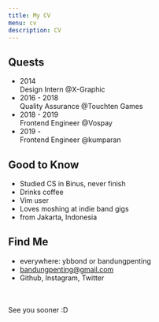 ```yaml
---
title: My CV
menu: cv
description: CV
---
```

## Quests

- <time>2014</time><br>Design Intern @X-Graphic
- <time>2016 - 2018</time><br>Quality Assurance @Touchten Games
- <time>2018 - 2019</time><br>Frontend Engineer @Vospay
- <time>2019 -</time><br>Frontend Engineer @kumparan

## Good to Know

- Studied CS in Binus, never finish
- Drinks coffee
- Vim user
- Loves moshing at indie band gigs
- from Jakarta, Indonesia

## Find Me

- everywhere: ybbond or bandungpenting
- bandungpenting@gmail.com
- Github, Instagram, Twitter

<br>
<br>
See you sooner :D